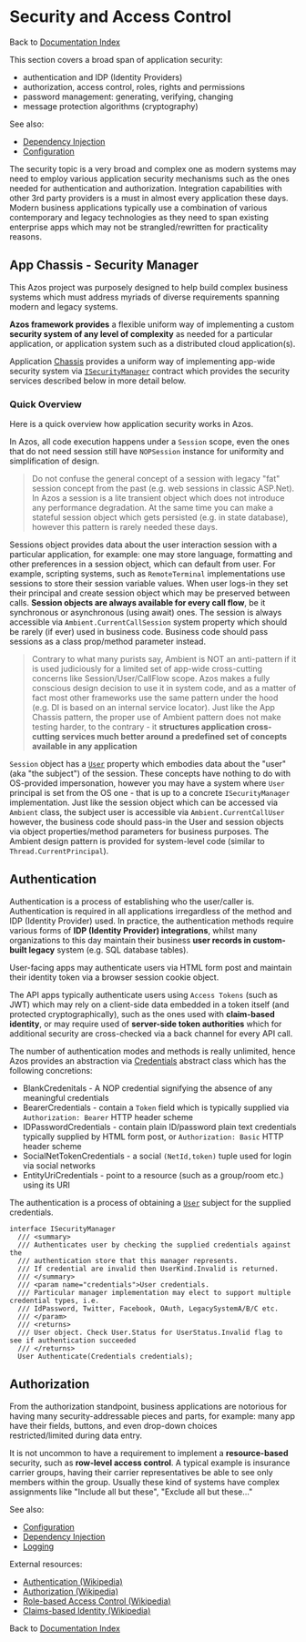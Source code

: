 ﻿ # Security and Access Control

 Back to [Documentation Index](/src/documentation-index.md)

This section covers a broad span of application security:
- authentication and IDP (Identity Providers)
- authorization, access control, roles, rights and permissions
- password management: generating, verifying, changing
- message protection algorithms (cryptography)

See also:
- [Dependency Injection](/src/Azos/Apps/Injection)
- [Configuration](/src/Azos/Conf)

The security topic is a very broad and complex one as modern systems may need to employ various 
application security mechanisms such as the ones needed for authentication and authorization. 
Integration capabilities with other 3rd party providers is a must in almost every application these days.
Modern business applications typically use a combination of various contemporary and legacy technologies
as they need to span existing enterprise apps which may not be strangled/rewritten for practicality reasons.

## App Chassis - Security Manager
This Azos project was purposely designed to help build complex business systems which must address myriads of
diverse requirements spanning modern and legacy systems.

**Azos framework provides** a flexible uniform way of implementing a custom **security system of any level of complexity**
as needed for a particular application, or application system such as a distributed cloud application(s).

Application [Chassis](/src/Azos/Apps) provides a uniform way of implementing app-wide security system via 
[`ISecurityManager`](ISecurityManager.cs) contract which provides the security services described below in more detail below.

### Quick Overview
Here is a quick overview how application security works in Azos.

In Azos, all code execution happens under a `Session` scope, even the ones that do not need session still have `NOPSession` instance for
uniformity and simplification of design. 

> Do not confuse the general concept of a session with legacy "fat" session concept from the past (e.g. web sessions in classic ASP.Net). 
> In Azos a session is a lite transient object which does not introduce any performance degradation. At the same time
> you can make a stateful session object which gets persisted (e.g. in state database), however this pattern is rarely needed these days.

Sessions object provides data about the user interaction session with a particular application, for example: one may store language, formatting and other
preferences in a session object, which can default from user. For example, scripting systems, such as `RemoteTerminal` implementations use sessions to store
their session variable values. When user logs-in they set their principal and create session object which may be preserved between calls.
**Session objects are always available for every call flow**, be it synchronous or 
asynchronous (using await) ones. The session is always accessible via `Ambient.CurrentCallSession` system property which should be rarely (if ever)
used in business code. Business code should pass sessions as a class prop/method parameter instead.

> Contrary to what many purists say, Ambient is NOT an anti-pattern if it is used judiciously for a limited set of app-wide cross-cutting
> concerns like Session/User/CallFlow scope. Azos makes a fully conscious design decision to use it in system code, and as a matter of fact
> most other frameworks use the same pattern under the hood (e.g. DI is based on an internal service locator). Just like the App Chassis pattern, 
> the proper use of Ambient pattern does not make testing harder, to the contrary - it **structures application cross-cutting services 
> much better around a predefined set of concepts available in any application**

`Session` object has a [`User`](User.cs) property which embodies data about the "user" (aka "the subject") of the session. These concepts have nothing to do with
OS-provided impersonation, however you may have a system where `User` principal is set from the OS one - that is up to a concrete `ISecurityManager`
implementation. Just like the session object which can be accessed via `Ambient` class, the subject user is accessible via `Ambient.CurrentCallUser`
however, the business code should pass-in the User and session objects via object properties/method parameters for business purposes. The Ambient
design pattern is provided for system-level code (similar to `Thread.CurrentPrincipal`).






## Authentication
Authentication is a process of establishing who the user/caller is. Authentication is required in all applications irregardless 
of the method and IDP (Identity Provider) used. In practice, the authentication methods require various forms of **IDP (Identity Provider) integrations**, 
whilst many organizations to this day maintain their business **user records in custom-built legacy** system (e.g. SQL database tables).

User-facing apps may authenticate users via HTML form post and maintain their identity token via a browser session
cookie object.

The API apps typically authenticate users using `Access Tokens` (such as JWT) which may rely on a
client-side data embedded in a token itself (and protected cryptographically), such as the ones used with 
**claim-based identity**, or may require used of **server-side token authorities** which for additional security
are cross-checked via a back channel for every API call.

The number of authentication modes and methods is really unlimited, hence Azos provides an abstraction via 
[Credentials](credentials/Credentials.cs) abstract class which has the following concretions:
- BlankCredenitals - A NOP credential signifying the absence of any meaningful credentials
- BearerCredentials - contain a `Token` field which is typically supplied via `Authorization: Bearer` HTTP header scheme
- IDPasswordCredentials - contain plain ID/password plain text credentials typically supplied by HTML form post, or `Authorization: Basic` HTTP header scheme
- SocialNetTokenCredentials - a social `(NetId,token)` tuple used for login via social networks
- EntityUriCredentials - point to a resource (such as a group/room etc.) using its URI 

The authentication is a process of obtaining a [`User`](User.cs) subject for the supplied credentials.
```CSharp
interface ISecurityManager
  /// <summary>
  /// Authenticates user by checking the supplied credentials against the
  /// authentication store that this manager represents.
  /// If credential are invalid then UserKind.Invalid is returned.
  /// </summary>
  /// <param name="credentials">User credentials.
  /// Particular manager implementation may elect to support multiple credential types, i.e.
  /// IdPassword, Twitter, Facebook, OAuth, LegacySystemA/B/C etc.
  /// </param>
  /// <returns>
  /// User object. Check User.Status for UserStatus.Invalid flag to see if authentication succeeded
  /// </returns>
  User Authenticate(Credentials credentials);
```



## Authorization
From the authorization standpoint, business applications are notorious for having many security-addressable
pieces and parts, for example: many app have their fields, buttons, and even drop-down choices  
restricted/limited during data entry.

It is not uncommon to have a requirement to implement a **resource-based** security, such as **row-level access control**.
A typical example is insurance carrier groups, having their carrier representatives be able to see only members within the group.
Usually these kind of systems have complex assignments like "Include all but these", "Exclude all but these..."


See also:
- [Configuration](/src/Azos/Conf)
- [Dependency Injection](/src/Azos/Apps/Injection)
- [Logging](/src/Azos/Log)


External resources:
- [Authentication (Wikipedia)](https://en.wikipedia.org/wiki/Authentication)
- [Authorization (Wikipedia)](https://en.wikipedia.org/wiki/Authorization)
- [Role-based Access Control (Wikipedia)](https://en.wikipedia.org/wiki/Role-based_access_control)
- [Claims-based Identity (Wikipedia)](https://en.wikipedia.org/wiki/Claims-based_identity)


Back to [Documentation Index](/src/documentation-index.md)